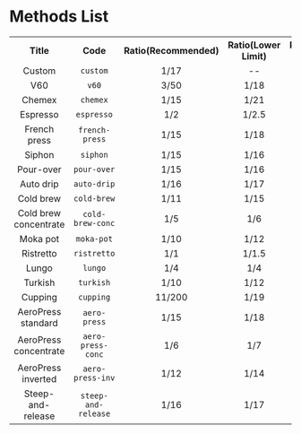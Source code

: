 # Methods List

<table>
	<tr align="center">
		<th>Title</th>
		<th>Code</th>
		<th>Ratio(Recommended)</th>
		<th>Ratio(Lower Limit)</th>
		<th>Ratio(Upper Limit)</th>
		<th>Water(g)</th>
		<th>Version</th>
	</tr>
	<tr align="center">
		<td>Custom</td>
		<td><code>custom</code></td>
		<td>1/17</td>
		<td>--</td>
		<td>--</td>
		<td>240</td>
		<td>>=0.1</td>
	</tr>
	<tr align="center">
		<td>V60</td>
		<td><code>v60</code></td>
		<td>3/50</td>
		<td>1/18</td>
		<td>1/14</td>
		<td>250</td>
		<td>>=0.1</td>
	</tr>
	<tr align="center">
		<td>Chemex</td>
		<td><code>chemex</code></td>
		<td>1/15</td>
		<td>1/21</td>
		<td>1/10</td>
		<td>240</td>
		<td>>=0.1</td>
	</tr>
	<tr align="center">
		<td>Espresso</td>
		<td><code>espresso</code></td>
		<td>1/2</td>
		<td>1/2.5</td>
		<td>1/1.5</td>
		<td>36</td>
		<td>>=0.1</td>
	</tr>
	<tr align="center">
		<td>French press</td>
		<td><code>french-press</code></td>
		<td>1/15</td>
		<td>1/18</td>
		<td>1/12</td>
		<td>120</td>
		<td>>=0.1</td>
	</tr>
	<tr align="center">
		<td>Siphon</td>
		<td><code>siphon</code></td>
		<td>1/15</td>
		<td>1/16</td>
		<td>1/12</td>
		<td>240</td>
		<td>>=0.1</td>
	</tr>
	<tr align="center">
		<td>Pour-over</td>
		<td><code>pour-over</code></td>
		<td>1/15</td>
		<td>1/16</td>
		<td>1/14</td>
		<td>240</td>
		<td>>=0.2</td>
	</tr>
	<tr align="center">
		<td>Auto drip</td>
		<td><code>auto-drip</code></td>
		<td>1/16</td>
		<td>1/17</td>
		<td>1/14</td>
		<td>128</td>
		<td>>=0.2</td>
	</tr>
	<tr align="center">
		<td>Cold brew</td>
		<td><code>cold-brew</code></td>
		<td>1/11</td>
		<td>1/15</td>
		<td>1/8</td>
		<td>242</td>
		<td>>=0.2</td>
	</tr>
	<tr align="center">
		<td>Cold brew concentrate</td>
		<td><code>cold-brew-conc</code></td>
		<td>1/5</td>
		<td>1/6</td>
		<td>1/4</td>
		<td>120</td>
		<td>>=0.2</td>
	</tr>
	<tr align="center">
		<td>Moka pot</td>
		<td><code>moka-pot</code></td>
		<td>1/10</td>
		<td>1/12</td>
		<td>1/7</td>
		<td>60</td>
		<td>>=0.2</td>
	</tr>
	<tr align="center">
		<td>Ristretto</td>
		<td><code>ristretto</code></td>
		<td>1/1</td>
		<td>1/1.5</td>
		<td>1/1</td>
		<td>18</td>
		<td>>=0.3</td>
	</tr>
	<tr align="center">
		<td>Lungo</td>
		<td><code>lungo</code></td>
		<td>1/4</td>
		<td>1/4</td>
		<td>1/2.5</td>
		<td>72</td>
		<td>>=0.3</td>
	</tr>
	<tr align="center">
		<td>Turkish</td>
		<td><code>turkish</code></td>
		<td>1/10</td>
		<td>1/12</td>
		<td>1/8</td>
		<td>50</td>
		<td>>=0.3</td>
	</tr>
	<tr align="center">
		<td>Cupping</td>
		<td><code>cupping</code></td>
		<td>11/200</td>
		<td>1/19</td>
		<td>1/17</td>
		<td>150</td>
		<td>>=0.3</td>
	</tr>
	<tr align="center">
		<td>AeroPress standard</td>
		<td><code>aero-press</code></td>
		<td>1/15</td>
		<td>1/18</td>
		<td>1/12</td>
		<td>135</td>
		<td>>=0.4</td>
	</tr>
	<tr align="center">
		<td>AeroPress concentrate</td>
		<td><code>aero-press-conc</code></td>
		<td>1/6</td>
		<td>1/7</td>
		<td>1/5</td>
		<td>90</td>
		<td>>=0.4</td>
	</tr>
	<tr align="center">
		<td>AeroPress inverted</td>
		<td><code>aero-press-inv</code></td>
		<td>1/12</td>
		<td>1/14</td>
		<td>1/10</td>
		<td>132</td>
		<td>>=0.4</td>
	</tr>
	<tr align="center">
		<td>Steep-and-release</td>
		<td><code>steep-and-release</code></td>
		<td>1/16</td>
		<td>1/17</td>
		<td>1/14</td>
		<td>255</td>
		<td>>=0.4</td>
	</tr>
</table>


